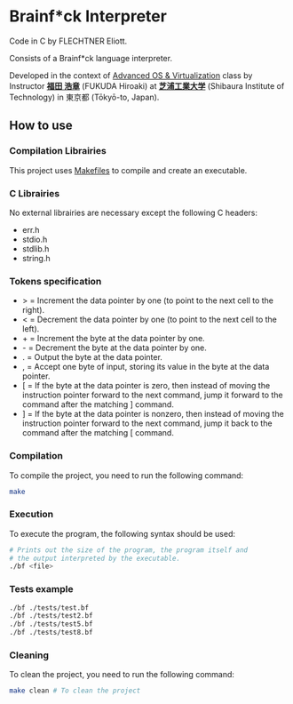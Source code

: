 # Brainf\*ck Interpreter

Code in C by FLECHTNER Eliott.

Consists of a Brainf\*ck language interpreter.

Developed in the context of [Advanced OS &amp; Virtualization](http://syllabus.sic.shibaura-it.ac.jp/syllabus/2023/din/138807.html?g=101) class by Instructor [**福田 浩章**](http://resea.shibaura-it.ac.jp/?2830ea708a1eddbb7e8bb6c2a366b751) (FUKUDA Hiroaki) at [**芝浦工業大学**](https://www.shibaura-it.ac.jp/en/) (Shibaura Institute of Technology) in 東京都 (Tōkyō-to, Japan).

## How to use

### Compilation Librairies

This project uses [Makefiles](<https://www.wikiwand.com/en/Make_(software)>) to compile and create an executable.

### C Librairies

No external librairies are necessary except the following C headers:

- err.h
- stdio.h
- stdlib.h
- string.h

### Tokens specification
- \> = Increment the data pointer by one (to point to the next cell to the right).
- \< = Decrement the data pointer by one (to point to the next cell to the left).
- \+ = Increment the byte at the data pointer by one.
- \- = Decrement the byte at the data pointer by one.
- \. = Output the byte at the data pointer.
- \, = Accept one byte of input, storing its value in the byte at the data pointer.
- \[ = If the byte at the data pointer is zero, then instead of moving the instruction pointer forward to the next command, jump it forward to the command after the matching \] command.
- \] = If the byte at the data pointer is nonzero, then instead of moving the instruction pointer forward to the next command, jump it back to the command after the matching \[ command.

### Compilation

To compile the project, you need to run the following command:

```bash
make
```

### Execution

To execute the program, the following syntax should be used:

```bash
# Prints out the size of the program, the program itself and
# the output interpreted by the executable.
./bf <file>
```

### Tests example
```bash
./bf ./tests/test.bf
./bf ./tests/test2.bf
./bf ./tests/test5.bf
./bf ./tests/test8.bf
```

### Cleaning

To clean the project, you need to run the following command:

```bash
make clean # To clean the project
```
